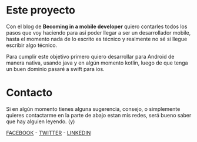 
<h1>Este proyecto</h1>

Con el blog de **Becoming in a mobile developer** quiero contarles todos los pasos que voy haciendo para así poder llegar a ser un desarrollador mobile, hasta el momento nada de lo escrito es técnico y realmente no sé si llegue escribir algo técnico.

Para cumplir este objetivo primero quiero desarrollar para Android de manera nativa, usando java y en algún momento kotlin, luego de que tenga un buen dominio pasaré a swift para ios.

<h1>Contacto</h1>



Si en algún momento tienes alguna sugerencia, consejo, o simplemente quieres contactarme en la parte de abajo estan mis redes, será bueno saber que hay alguien leyendo. (y)

<a href="https://www.facebook.com/edwin.palaciosortiz/" class="fa fa-facebook" >
FACEBOOK</a> - <a href="https://twitter.com/EdwiinRtz" class="fa fa-twitter"> TWITTER</a> - <a href="https://www.linkedin.com/in/edwin-alonso-palacios-ortiz-2a7a111b9/" class="fa fa-linkedin" > LINKEDIN</a>

